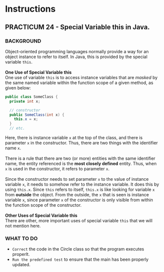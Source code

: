 # Instructions  

## PRACTICUM 24 - Special Variable this in Java.<br>

### BACKGROUND
Object-oriented programming languages normally provide
a way for an object instance to refer to itself. In 
Java, this is provided by the special variable `this`.
<br><br>
**One Use of Special Variable this**<br>
One use of variable `this` is to access instance
variables that are *masked* by the same named
variable within the function scope of a given method,
as given below:
```java
public class SomeClass {
  private int x;

  // constructor
  public SomeClass(int x) {
    this.x = x;
  }
  // etc.
```
Here, there is instance variable `x` at the top of
the class, and there is parameter `x` in the
constructor. Thus, there are two things with the
identifier name `x`. 
<br><br>
There is a rule that there are two (or more) entities
with the same identifier name, the entity referenced
is the **most closely defined** entity. Thus, when `x` is used in the constructor, it
refers to parameter `x`. 
<br><br>
Since the constructor needs
to set parameter `x` to the value of instance variable
`x`, it needs to somehow refer to the instance
variable. It does this by using `this.x`. Since
`this` refers to itself, `this.x` is like looking
for variable `x` from **outside** the object. From
the outside, the `x` that is seen is instance
variable `x`, since parameter `x` of the constructor
is only visible from within the function scope of
the constructor.<br><br>
**Other Uses of Special Variable this**<br>
There are other, more important uses of special 
variable `this` that we will not mention here.<br>

### WHAT TO DO<br>
- `Correct` the code in the Circle class so that the
program executes properlt.
- `Run the predefined test` to ensure that the main has been properly updated.
